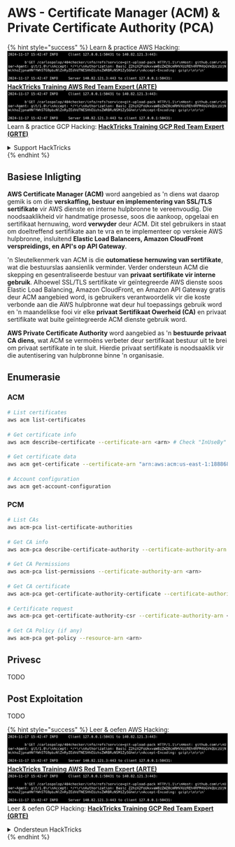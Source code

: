 # AWS - Certificate Manager (ACM) & Private Certificate Authority (PCA)

{% hint style="success" %}
Learn & practice AWS Hacking:<img src="../../../.gitbook/assets/image (1).png" alt="" data-size="line">[**HackTricks Training AWS Red Team Expert (ARTE)**](https://training.hacktricks.xyz/courses/arte)<img src="../../../.gitbook/assets/image (1).png" alt="" data-size="line">\
Learn & practice GCP Hacking: <img src="../../../.gitbook/assets/image (2).png" alt="" data-size="line">[**HackTricks Training GCP Red Team Expert (GRTE)**<img src="../../../.gitbook/assets/image (2).png" alt="" data-size="line">](https://training.hacktricks.xyz/courses/grte)

<details>

<summary>Support HackTricks</summary>

* Check the [**subscription plans**](https://github.com/sponsors/carlospolop)!
* **Join the** 💬 [**Discord group**](https://discord.gg/hRep4RUj7f) or the [**telegram group**](https://t.me/peass) or **follow** us on **Twitter** 🐦 [**@hacktricks\_live**](https://twitter.com/hacktricks\_live)**.**
* **Share hacking tricks by submitting PRs to the** [**HackTricks**](https://github.com/carlospolop/hacktricks) and [**HackTricks Cloud**](https://github.com/carlospolop/hacktricks-cloud) github repos.

</details>
{% endhint %}

## Basiese Inligting

**AWS Certificate Manager (ACM)** word aangebied as 'n diens wat daarop gemik is om die **verskaffing, bestuur en implementering van SSL/TLS sertifikate** vir AWS dienste en interne hulpbronne te vereenvoudig. Die noodsaaklikheid vir handmatige prosesse, soos die aankoop, opgelaai en sertifikaat hernuwing, word **verwyder** deur ACM. Dit stel gebruikers in staat om doeltreffend sertifikate aan te vra en te implementeer op verskeie AWS hulpbronne, insluitend **Elastic Load Balancers, Amazon CloudFront verspreidings, en API's op API Gateway**.

'n Sleutelkenmerk van ACM is die **outomatiese hernuwing van sertifikate**, wat die bestuurslas aansienlik verminder. Verder ondersteun ACM die skepping en gesentraliseerde bestuur van **privaat sertifikate vir interne gebruik**. Alhoewel SSL/TLS sertifikate vir geïntegreerde AWS dienste soos Elastic Load Balancing, Amazon CloudFront, en Amazon API Gateway gratis deur ACM aangebied word, is gebruikers verantwoordelik vir die koste verbonde aan die AWS hulpbronne wat deur hul toepassings gebruik word en 'n maandelikse fooi vir elke **privaat Sertifikaat Owerheid (CA)** en privaat sertifikate wat buite geïntegreerde ACM dienste gebruik word.

**AWS Private Certificate Authority** word aangebied as 'n **bestuurde privaat CA diens**, wat ACM se vermoëns verbeter deur sertifikaat bestuur uit te brei om privaat sertifikate in te sluit. Hierdie privaat sertifikate is noodsaaklik vir die autentisering van hulpbronne binne 'n organisasie.

## Enumerasie

### ACM
```bash
# List certificates
aws acm list-certificates

# Get certificate info
aws acm describe-certificate --certificate-arn <arn> # Check "InUseBy" to check which resources are using it

# Get certificate data
aws acm get-certificate --certificate-arn "arn:aws:acm:us-east-1:188868097724:certificate/865abced-82c9-43bf-b7d2-1f4948bf353d"

# Account configuration
aws acm get-account-configuration
```
### PCM
```bash
# List CAs
aws acm-pca list-certificate-authorities

# Get CA info
aws acm-pca describe-certificate-authority --certificate-authority-arn <arn>

# Get CA Permissions
aws acm-pca list-permissions --certificate-authority-arn <arn>

# Get CA certificate
aws acm-pca get-certificate-authority-certificate --certificate-authority-arn <arn>

# Certificate request
aws acm-pca get-certificate-authority-csr --certificate-authority-arn <arn>

# Get CA Policy (if any)
aws acm-pca get-policy --resource-arn <arn>
```
## Privesc

TODO

## Post Exploitation

TODO

{% hint style="success" %}
Leer & oefen AWS Hacking:<img src="../../../.gitbook/assets/image (1).png" alt="" data-size="line">[**HackTricks Training AWS Red Team Expert (ARTE)**](https://training.hacktricks.xyz/courses/arte)<img src="../../../.gitbook/assets/image (1).png" alt="" data-size="line">\
Leer & oefen GCP Hacking: <img src="../../../.gitbook/assets/image (2).png" alt="" data-size="line">[**HackTricks Training GCP Red Team Expert (GRTE)**<img src="../../../.gitbook/assets/image (2).png" alt="" data-size="line">](https://training.hacktricks.xyz/courses/grte)

<details>

<summary>Ondersteun HackTricks</summary>

* Kyk na die [**subskripsie planne**](https://github.com/sponsors/carlospolop)!
* **Sluit aan by die** 💬 [**Discord groep**](https://discord.gg/hRep4RUj7f) of die [**telegram groep**](https://t.me/peass) of **volg** ons op **Twitter** 🐦 [**@hacktricks\_live**](https://twitter.com/hacktricks\_live)**.**
* **Deel hacking truuks deur PRs in te dien na die** [**HackTricks**](https://github.com/carlospolop/hacktricks) en [**HackTricks Cloud**](https://github.com/carlospolop/hacktricks-cloud) github repos.

</details>
{% endhint %}

